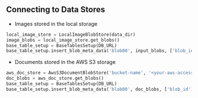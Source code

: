 ## Connecting to Data Stores
- Images stored in the local storage
```python
local_image_store = LocalImageBlobStore(data_dir)
image_blobs = local_image_store.get_blobs()
base_table_setup = BaseTablesSetup(DB_URL)
base_table_setup.insert_blob_meta_data('blob00', input_blobs, ['blob_id'])
```
- Documents stored in the AWS S3 storage
```python
aws_doc_store = AwsS3DocumentBlobStore('bucket-name', '<your-aws-access-key>', 'your-secret-key')
doc_blobs = aws_doc_store.get_blobs()
base_table_setup = BaseTablesSetup(DB_URL)
base_table_setup.insert_blob_meta_data('blob00', doc_blobs, ['blob_id'])
```